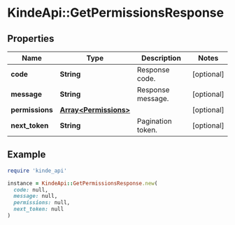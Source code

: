 # KindeApi::GetPermissionsResponse

## Properties

| Name | Type | Description | Notes |
| ---- | ---- | ----------- | ----- |
| **code** | **String** | Response code. | [optional] |
| **message** | **String** | Response message. | [optional] |
| **permissions** | [**Array&lt;Permissions&gt;**](Permissions.md) |  | [optional] |
| **next_token** | **String** | Pagination token. | [optional] |

## Example

```ruby
require 'kinde_api'

instance = KindeApi::GetPermissionsResponse.new(
  code: null,
  message: null,
  permissions: null,
  next_token: null
)
```

